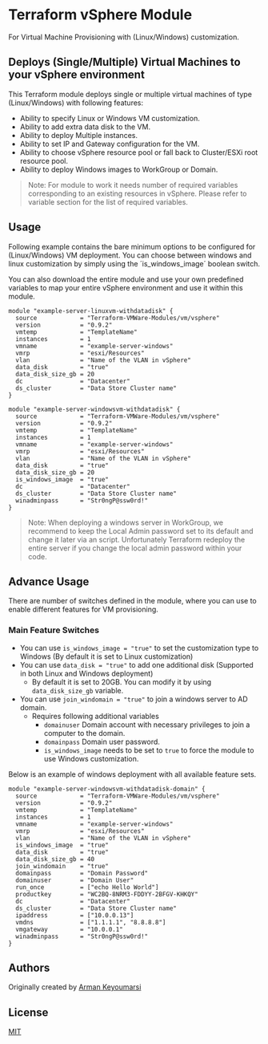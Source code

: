 # Terraform vSphere Module

For Virtual Machine Provisioning with (Linux/Windows) customization.

## Deploys (Single/Multiple) Virtual Machines to your vSphere environment

This Terraform module deploys single or multiple virtual machines of type (Linux/Windows) with following features:

* Ability to specify Linux or Windows VM customization.
* Ability to add extra data disk to the VM.
* Ability to deploy Multiple instances.
* Ability to set IP and Gateway configuration for the VM.
* Ability to choose vSphere resource pool or fall back to Cluster/ESXi root resource pool.
* Ability to deploy Windows images to WorkGroup or Domain.

> Note: For module to work it needs number of required variables corresponding to an existing resources in vSphere. Please refer to variable section for the list of required variables.

## Usage

Following example contains the bare minimum options to be configured for (Linux/Windows) VM deployment. You can choose between windows and linux customization by simply using the ´is_windows_image´ boolean switch.

You can also download the entire module and use your own predefined variables to map your entire vSphere environment and use it within this module.

```hcl
module "example-server-linuxvm-withdatadisk" {
  source            = "Terraform-VMWare-Modules/vm/vsphere"
  version           = "0.9.2"
  vmtemp            = "TemplateName"
  instances         = 1
  vmname            = "example-server-windows"
  vmrp              = "esxi/Resources"  
  vlan              = "Name of the VLAN in vSphere"
  data_disk         = "true"
  data_disk_size_gb = 20
  dc                = "Datacenter"
  ds_cluster        = "Data Store Cluster name"
}

module "example-server-windowsvm-withdatadisk" {
  source            = "Terraform-VMWare-Modules/vm/vsphere"
  version           = "0.9.2"
  vmtemp            = "TemplateName"
  instances         = 1
  vmname            = "example-server-windows"
  vmrp              = "esxi/Resources"  
  vlan              = "Name of the VLAN in vSphere"
  data_disk         = "true"
  data_disk_size_gb = 20
  is_windows_image  = "true"
  dc                = "Datacenter"
  ds_cluster        = "Data Store Cluster name"
  winadminpass      = "Str0ngP@ssw0rd!"
}
```

> Note: When deploying a windows server in WorkGroup, we recommend to keep the Local Admin password set to its default and change it later via an script. Unfortunately Terraform redeploy the entire server if you change the local admin password within your code.

## Advance Usage

There are number of switches defined in the module, where you can use to enable different features for VM provisioning.

### Main Feature Switches

* You can use `is_windows_image = "true"` to set the customization type to Windows (By default it is set to Linux customization)
* You can use `data_disk = "true"` to add one additional disk (Supported in both Linux and Windows deployment)
  * By default it is set to 20GB. You can modify it by using `data_disk_size_gb` variable.
* You can use `join_windomain = "true"` to join a windows server to AD domain.
  * Requires following additional variables
    * `domainuser` Domain account with necessary privileges to join a computer to the domain.
    * `domainpass` Domain user password.
    * `is_windows_image` needs to be set to `true` to force the module to use Windows customization.

Below is an example of windows deployment with all available feature sets.

```hcl
module "example-server-windowsvm-withdatadisk-domain" {
  source            = "Terraform-VMWare-Modules/vm/vsphere"
  version           = "0.9.2"
  vmtemp            = "TemplateName"
  instances         = 1
  vmname            = "example-server-windows"
  vmrp              = "esxi/Resources"  
  vlan              = "Name of the VLAN in vSphere"
  is_windows_image  = "true"
  data_disk         = "true"
  data_disk_size_gb = 40
  join_windomain    = "true"
  domainpass        = "Domain Password"
  domainuser        = "Domain User"
  run_once          = ["echo Hello World"]
  productkey        = "WC2BQ-8NRM3-FDDYY-2BFGV-KHKQY"
  dc                = "Datacenter"
  ds_cluster        = "Data Store Cluster name"
  ipaddress         = ["10.0.0.13"]
  vmdns             = ["1.1.1.1", "8.8.8.8"]
  vmgateway         = "10.0.0.1"
  winadminpass      = "Str0ngP@ssw0rd!"
}
```

## Authors

Originally created by [Arman Keyoumarsi](https://github.com/Arman-Keyoumarsi)

## License

[MIT](LICENSE)